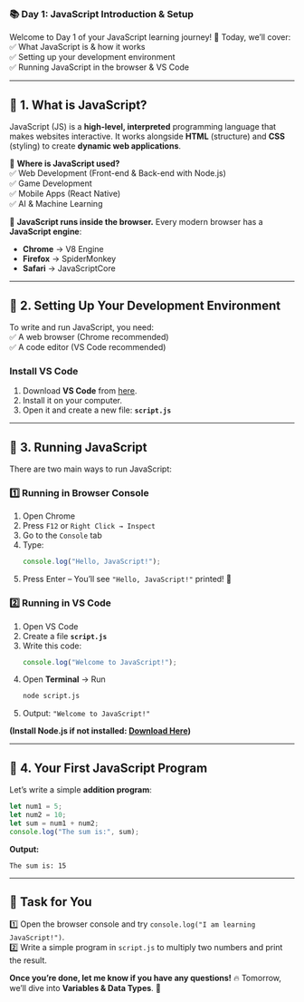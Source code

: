 ### **📚 Day 1: JavaScript Introduction & Setup**  
Welcome to Day 1 of your JavaScript learning journey! 🚀 Today, we’ll cover:  
✅ What JavaScript is & how it works  
✅ Setting up your development environment  
✅ Running JavaScript in the browser & VS Code  

---

## **🔹 1. What is JavaScript?**  
JavaScript (JS) is a **high-level, interpreted** programming language that makes websites interactive. It works alongside **HTML** (structure) and **CSS** (styling) to create **dynamic web applications**.  

📌 **Where is JavaScript used?**  
✅ Web Development (Front-end & Back-end with Node.js)  
✅ Game Development  
✅ Mobile Apps (React Native)  
✅ AI & Machine Learning  

🔹 **JavaScript runs inside the browser.** Every modern browser has a **JavaScript engine**:  
- **Chrome** → V8 Engine  
- **Firefox** → SpiderMonkey  
- **Safari** → JavaScriptCore  

---

## **🔹 2. Setting Up Your Development Environment**  
To write and run JavaScript, you need:  
✅ A web browser (Chrome recommended)  
✅ A code editor (VS Code recommended)  

### **Install VS Code**  
1. Download **VS Code** from [here](https://code.visualstudio.com/).  
2. Install it on your computer.  
3. Open it and create a new file: **`script.js`**  

---

## **🔹 3. Running JavaScript**
There are two main ways to run JavaScript:  

### **1️⃣ Running in Browser Console**  
1. Open Chrome  
2. Press `F12` or `Right Click → Inspect`  
3. Go to the `Console` tab  
4. Type:  
   ```js
   console.log("Hello, JavaScript!");
   ```
5. Press Enter – You’ll see `"Hello, JavaScript!"` printed! 🎉  

### **2️⃣ Running in VS Code**  
1. Open VS Code  
2. Create a file **`script.js`**  
3. Write this code:  
   ```js
   console.log("Welcome to JavaScript!");
   ```
4. Open **Terminal** → Run  
   ```sh
   node script.js
   ```
5. Output: `"Welcome to JavaScript!"`  

**(Install Node.js if not installed: [Download Here](https://nodejs.org/))**  

---

## **🔹 4. Your First JavaScript Program**
Let’s write a simple **addition program**:  

```js
let num1 = 5;
let num2 = 10;
let sum = num1 + num2;
console.log("The sum is:", sum);
```
**Output:**  
```
The sum is: 15
```

---

## **📝 Task for You**  
1️⃣ Open the browser console and try `console.log("I am learning JavaScript!")`.  
2️⃣ Write a simple program in `script.js` to multiply two numbers and print the result.  

**Once you’re done, let me know if you have any questions!** 🔥 Tomorrow, we’ll dive into **Variables & Data Types**. 🚀